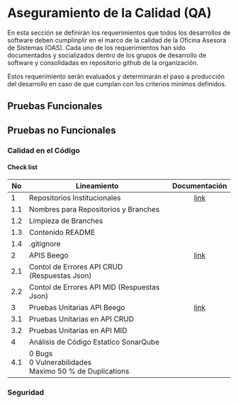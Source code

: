# Aseguramiento de la Calidad (QA)

En esta sección se definirán los requerimientos que todos los desarrollos de software deben cumplinplir en el marco de la calidad de la Oficina Asesora de Sistemas (OAS). Cada uno de los requerimientos han sido documentados y socializados dentro de los grupos de desarrollo de software y consolidadas en repositorio github de la organización.   

Estos requerimiento serán evaluados y determinarán el paso a producción del desarrollo en caso de que cumplan con los criterios mínimos definidos.

## Pruebas Funcionales


## Pruebas no Funcionales

### Calidad en el Código

#### Check list

No |Lineamiento | Documentación
--- | --- | :---:
1 | Repositorios Institucionales | [link](https://github.com/udistrital/introduccion_oas#2-repositorios-institucionales-herb)
1.1 | Nombres para Repositorios y Branches |
1.2 | Limpieza de Branches |
1.3 | Contenido README |
1.4 | .gitignore |
2 | APIS Beego | [link](https://github.com/udistrital/introduccion_oas#5-apis-beego-mortar_board)
2.1 | Contol de Errores API CRUD (Respuestas Json) |
2.2 | Contol de Errores API MID (Respuestas Json) |
3 | Pruebas Unitarias API Beego | [link](https://github.com/udistrital/introduccion_oas#6-pruebas-unitarias-api-beego-mag)
3.1 | Pruebas Unitarias en API CRUD |
3.2 | Pruebas Unitarias en API MID |
4 | Análisis de Código Estatico SonarQube |
4.1 | 0 Bugs <br> 0 Vulnerabilidades <br> Maximo 50 % de Duplications |


### Seguridad
